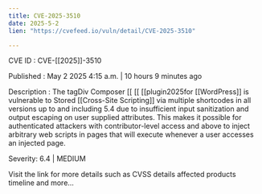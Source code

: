 ```yaml
---
title: CVE-2025-3510
date: 2025-5-2
lien: "https://cvefeed.io/vuln/detail/CVE-2025-3510"

---
```


CVE ID : CVE-[[2025]]-3510

Published :  May 2
2025
4:15 a.m. | 10 hours
9 minutes ago

Description : The tagDiv Composer  [[ [[ [[plugin2025for  [[WordPress]] is vulnerable to Stored  [[Cross-Site Scripting]] via multiple shortcodes in all versions up to
and including
5.4 due to insufficient input sanitization and output escaping on user supplied attributes. This makes it possible for authenticated attackers
with contributor-level access and above
to inject arbitrary web scripts in pages that will execute whenever a user accesses an injected page.

Severity: 6.4 | MEDIUM

Visit the link for more details
such as CVSS details
affected products
timeline
and more...

